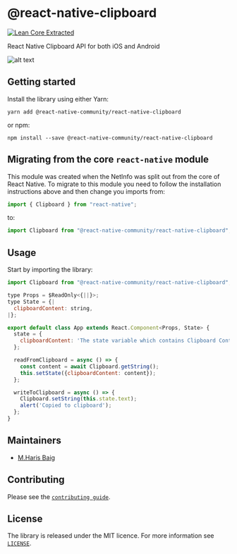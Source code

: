 # @react-native-clipboard

[![Lean Core Extracted][lean-core-badge]][lean-core-issue]

React Native Clipboard API for both iOS and Android

![alt text](https://github.com/harisbaig100/react-native-clipboard/blob/migrating-Clipboard-from-RN-core-to-community-version/screenshots/Screen%20Shot%202019-02-28%20at%204.32.13%20PM.png)

## Getting started
Install the library using either Yarn:

```
yarn add @react-native-community/react-native-clipboard
```

or npm:

```
npm install --save @react-native-community/react-native-clipboard
```

## Migrating from the core `react-native` module
This module was created when the NetInfo was split out from the core of React Native. To migrate to this module you need to follow the installation instructions above and then change you imports from:

```javascript
import { Clipboard } from "react-native";
```

to:

```javascript
import Clipboard from "@react-native-community/react-native-clipboard";
```

## Usage
Start by importing the library:

```javascript
import Clipboard from "@react-native-community/react-native-clipboard";

type Props = $ReadOnly<{||}>;
type State = {|
  clipboardContent: string,
|};

export default class App extends React.Component<Props, State> {
  state = {
    clipboardContent: 'The state variable which contains Clipboard Content',
  };

  readFromClipboard = async () => {
    const content = await Clipboard.getString();
    this.setState({clipboardContent: content});
  };

  writeToClipboard = async () => {
    Clipboard.setString(this.state.text);
    alert('Copied to clipboard');
  };
}
```

## Maintainers

* [M.Haris Baig](https://github.com/harisbaig100)

## Contributing

Please see the [`contributing guide`](/CONTRIBUTING.md).

## License

The library is released under the MIT licence. For more information see [`LICENSE`](/LICENSE).

[lean-core-badge]: https://img.shields.io/badge/Lean%20Core-Extracted-brightgreen.svg?style=flat-square
[lean-core-issue]: https://github.com/facebook/react-native/issues/23313